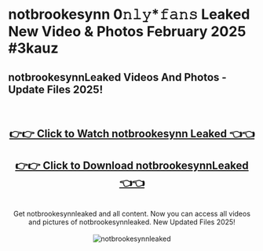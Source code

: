 # notbrookesynn 0𝚗𝚕𝚢*𝚏𝚊𝚗𝚜 Leaked New Video & Photos February 2025 #3kauz

<h2>notbrookesynnLeaked Videos And Photos - Update Files 2025!</h2>
<br>
<div align="center">
<h2><a href="https://mediaupload.pro?title=notbrookesynn&ref=11F" rel="nofollow">👉👉 Click to Watch notbrookesynn Leaked 👈👈</a></h2>
<h2><a href="https://mediaupload.pro?title=notbrookesynn&ref=11F" rel="nofollow">👉👉 Click to Download notbrookesynnLeaked 👈👈</a></h2>
<br>
Get notbrookesynnleaked and all content. Now you can access all videos and pictures of notbrookesynnleaked. New Updated Files 2025!
<br>
<br>
<a href="https://mediaupload.pro?title=notbrookesynn&ref=11F" rel="nofollow" data-target="animated-image.originalLink"><img src="https://i.ibb.co/Gkj2r4b/banner.png" alt="notbrookesynnleaked" style="max-width: 100%; display: inline-block;" data-target="animated-image.originalImage"></a>
</div>
<br>

